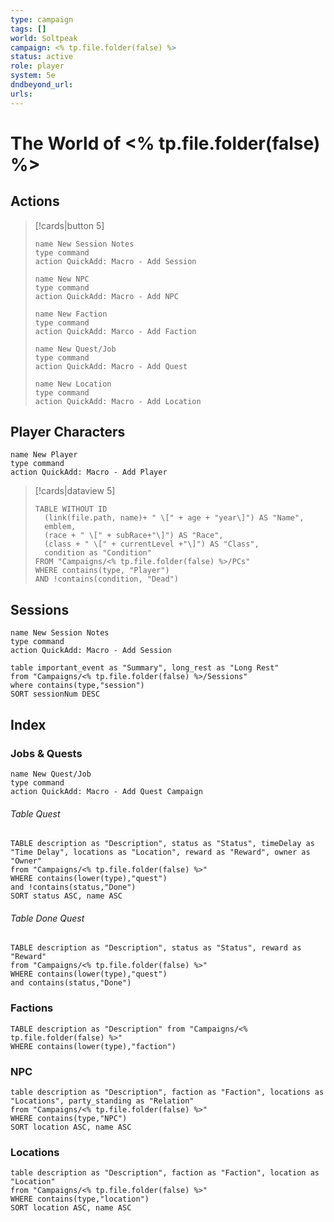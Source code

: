 ```yaml
---
type: campaign
tags: []
world: Soltpeak
campaign: <% tp.file.folder(false) %>
status: active
role: player
system: 5e
dndbeyond_url:
urls:
---
```

# The World of <% tp.file.folder(false) %>
## Actions

>[!cards|button 5]
>```button
> name New Session Notes
> type command
> action QuickAdd: Macro - Add Session
> ```
> ```button
> name New NPC
> type command
> action QuickAdd: Macro - Add NPC
> ```
> ```button
> name New Faction
> type command
> action QuickAdd: Marco - Add Faction
> ```
>```button
> name New Quest/Job
> type command
> action QuickAdd: Macro - Add Quest
> ```
>```button
> name New Location
> type command
> action QuickAdd: Macro - Add Location
> ```

## Player Characters
```button
name New Player
type command
action QuickAdd: Macro - Add Player
```

> [!cards|dataview 5]
> ```dataview
> TABLE WITHOUT ID
>	(link(file.path, name)+ " \[" + age + "year\]") AS "Name",
>	emblem,
>	(race + " \[" + subRace+"\]") AS "Race",
>	(class + " \[" + currentLevel +"\]") AS "Class",
>	condition as "Condition"
> FROM "Campaigns/<% tp.file.folder(false) %>/PCs"
> WHERE contains(type, "Player") 
>AND !contains(condition, "Dead")
> ```
## Sessions

```button
name New Session Notes
type command
action QuickAdd: Macro - Add Session
```

```dataview
table important_event as "Summary", long_rest as "Long Rest"
from "Campaigns/<% tp.file.folder(false) %>/Sessions"
where contains(type,"session")
SORT sessionNum DESC
```

## Index
### Jobs & Quests
```button
name New Quest/Job
type command
action QuickAdd: Macro - Add Quest Campaign
```
###### Table Quest
```dataview
TABLE description as "Description", status as "Status", timeDelay as "Time Delay", locations as "Location", reward as "Reward", owner as "Owner"
from "Campaigns/<% tp.file.folder(false) %>"
WHERE contains(lower(type),"quest")
and !contains(status,"Done")
SORT status ASC, name ASC
```
###### Table Done Quest
```dataview
TABLE description as "Description", status as "Status", reward as "Reward"
from "Campaigns/<% tp.file.folder(false) %>"
WHERE contains(lower(type),"quest")
and contains(status,"Done")
```
### Factions
```dataview
TABLE description as "Description" from "Campaigns/<% tp.file.folder(false) %>"
WHERE contains(lower(type),"faction")
```

### NPC
```dataview
table description as "Description", faction as "Faction", locations as "Locations", party_standing as "Relation"
from "Campaigns/<% tp.file.folder(false) %>"
WHERE contains(type,"NPC")
SORT location ASC, name ASC
```

### Locations
```dataview
table description as "Description", faction as "Faction", location as "Location"
from "Campaigns/<% tp.file.folder(false) %>"
WHERE contains(type,"location")
SORT location ASC, name ASC
```